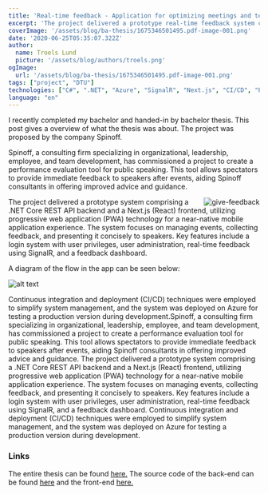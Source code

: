 ```yaml
---
title: 'Real-time feedback - Application for optimizing meetings and teaching'
excerpt: 'The project delivered a prototype real-time feedback system comprised of a .NET Core REST API backend and a Next.js frontend as a PWA.'
coverImage: '/assets/blog/ba-thesis/1675346501495.pdf-image-001.png'
date: '2020-06-25T05:35:07.322Z'
author:
  name: Troels Lund
  picture: '/assets/blog/authors/troels.png'
ogImage:
  url: '/assets/blog/ba-thesis/1675346501495.pdf-image-001.png'
tags: ["project", "DTU"]
technologies: ["C#", ".NET", "Azure", "SignalR", "Next.js", "CI/CD", "PWA"]
language: "en"
---
```


I recently completed my bachelor and handed-in by bachelor thesis. This post gives a overview of what the thesis was about. The project was proposed by the company Spinoff.

Spinoff, a consulting firm specializing in organizational, leadership, employee, and team development, has commissioned a project to create a performance evaluation tool for public speaking. This tool allows spectators to provide immediate feedback to speakers after events, aiding Spinoff consultants in offering improved advice and guidance.

<img style="float: inline-end;margin-left: 25px;maxWidth: 200px;" src="/assets/blog/ba-thesis/1675346501495.pdf-image-078.jpg" alt="give-feedback" />

The project delivered a prototype system comprising a .NET Core REST API backend and a Next.js (React) frontend, utilizing progressive web application (PWA) technology for a near-native mobile application experience. The system focuses on managing events, collecting feedback, and presenting it concisely to speakers. Key features include a login system with user privileges, user administration, real-time feedback using SignalR, and a feedback dashboard.

A diagram of the flow in the app can be seen below:

![alt text](/assets/blog/ba-thesis/1675346501495.pdf-image-050.png)

Continuous integration and deployment (CI/CD) techniques were employed to simplify system management, and the system was deployed on Azure for testing a production version during development.Spinoff, a consulting firm specializing in organizational, leadership, employee, and team development, has commissioned a project to create a performance evaluation tool for public speaking. This tool allows spectators to provide immediate feedback to speakers after events, aiding Spinoff consultants in offering improved advice and guidance. The project delivered a prototype system comprising a .NET Core REST API backend and a Next.js (React) frontend, utilizing progressive web application (PWA) technology for a near-native mobile application experience. The system focuses on managing events, collecting feedback, and presenting it concisely to speakers. Key features include a login system with user privileges, user administration, real-time feedback using SignalR, and a feedback dashboard. Continuous integration and deployment (CI/CD) techniques were employed to simplify system management, and the system was deployed on Azure for testing a production version during development.

### Links

The entire thesis can be found [here.](/assets/docs/beng-thesis.pdf) The source code of the back-end can be found [here](https://github.com/trolund/Feedback-Backendv2) and the front-end [here.](https://github.com/trolund/Feedback-PWA)